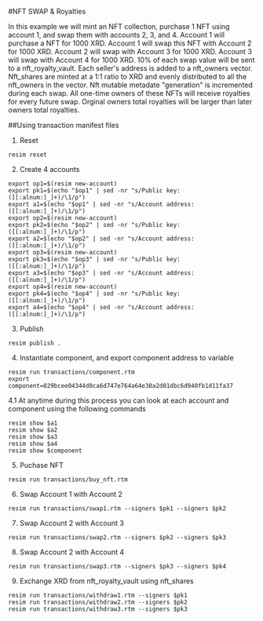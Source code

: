 #NFT SWAP & Royalties 

In this example we will mint an NFT collection, purchase 1 NFT using account 1, and swap them with accounts 2, 3, and 4.  Account 1 will purchase a NFT for 1000 XRD.  Account 1 will swap this NFT with Account 2 for 1000 XRD.  Account 2 will swap with Account 3 for 1000 XRD.  Account 3 will swap with Account 4 for 1000 XRD.  10% of each swap value will be sent to a nft_royalty_vault.  Each seller's address is added to a nft_owners vector.  Nft_shares are minted at a 1:1 ratio to XRD and evenly distributed to all the nft_owners in the vector. Nft mutable metadate "generation" is incremented during each swap. All one-time owners of these NFTs will receive royalties for every future swap.  Orginal owners total royalties will be larger than later owners total royalties.   

##Using transaction manifest files

1. Reset

```
resim reset
```

2. Create 4 accounts 

```
export op1=$(resim new-account)
export pk1=$(echo "$op1" | sed -nr "s/Public key: ([[:alnum:]_]+)/\1/p")
export a1=$(echo "$op1" | sed -nr "s/Account address: ([[:alnum:]_]+)/\1/p")
export op2=$(resim new-account)
export pk2=$(echo "$op2" | sed -nr "s/Public key: ([[:alnum:]_]+)/\1/p")
export a2=$(echo "$op2" | sed -nr "s/Account address: ([[:alnum:]_]+)/\1/p")
export op3=$(resim new-account)
export pk3=$(echo "$op3" | sed -nr "s/Public key: ([[:alnum:]_]+)/\1/p")
export a3=$(echo "$op3" | sed -nr "s/Account address: ([[:alnum:]_]+)/\1/p")
export op4=$(resim new-account)
export pk4=$(echo "$op4" | sed -nr "s/Public key: ([[:alnum:]_]+)/\1/p")
export a4=$(echo "$op4" | sed -nr "s/Account address: ([[:alnum:]_]+)/\1/p")
```

3. Publish

```
resim publish .
```

4. Instantiate component, and export component address to variable  

```
resim run transactions/component.rtm
export component=029bcee04344d0ca6d747e764a64e30a2d01dbc6d940fb1d11fa37
```

4.1 At anytime during this process you can look at each account and component using the following commands

```
resim show $a1
resim show $a2
resim show $a3
resim show $a4
resim show $component
```

5. Puchase NFT

```
resim run transactions/buy_nft.rtm
```

6. Swap Account 1 with Account 2 

```
resim run transactions/swap1.rtm --signers $pk1 --signers $pk2
```

7. Swap Account 2 with Account 3

```
resim run transactions/swap2.rtm --signers $pk2 --signers $pk3
```

8. Swap Account 2 with Account 4

```
resim run transactions/swap3.rtm --signers $pk3 --signers $pk4
```

9. Exchange XRD from nft_royalty_vault using nft_shares

```
resim run transactions/withdraw1.rtm --signers $pk1
resim run transactions/withdraw2.rtm --signers $pk2
resim run transactions/withdraw3.rtm --signers $pk3
```


